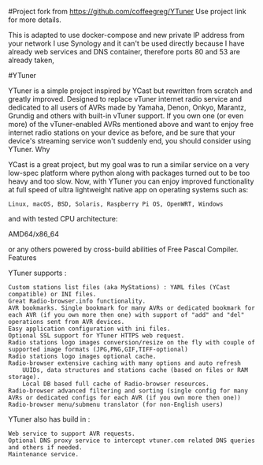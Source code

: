 #Project fork from https://github.com/coffeegreg/YTuner 
Use project link for more details.

This is adapted to use docker-compose and new private IP address from your network
I use Synology and it can't be used directly because I have already web services and DNS container, therefore ports 80 and 53 are already taken,


#YTuner

YTuner is a simple project inspired by YCast but rewritten from scratch and greatly improved. Designed to replace vTuner internet radio service and dedicated to all users of AVRs made by Yamaha, Denon, Onkyo, Marantz, Grundig and others with built-in vTuner support. If you own one (or even more) of the vTuner-enabled AVRs mentioned above and want to enjoy free internet radio stations on your device as before, and be sure that your device's streaming service won't suddenly end, you should consider using YTuner.
Why

YCast is a great project, but my goal was to run a similar service on a very low-spec platform where python along with packages turned out to be too heavy and too slow. Now, with YTuner you can enjoy improved functionality at full speed of ultra lightweight native app on operating systems such as:

    Linux, macOS, BSD, Solaris, Raspberry Pi OS, OpenWRT, Windows

and with tested CPU architecture:

  AMD64/x86_64

or any others powered by cross-build abilities of Free Pascal Compiler.
Features

YTuner supports :

    Custom stations list files (aka MyStations) : YAML files (YCast compatible) or INI files.
    Great Radio-browser.info functionality.
    AVR bookmarks. Single bookmark for many AVRs or dedicated bookmark for each AVR (if you own more then one) with support of "add" and "del" operations sent from AVR devices.
    Easy application configuration with ini files.
    Optional SSL support for YTuner HTTPS web request.
    Radio stations logo images conversion/resize on the fly with couple of supported image formats (JPG,PNG,GIF,TIFF-optional)
    Radio stations logo images optional cache.
    Radio-browser extensive caching with many options and auto refresh
        UUIDs, data structures and stations cache (based on files or RAM storage).
        Local DB based full cache of Radio-browser resources.
    Radio-browser advanced filtering and sorting (single config for many AVRs or dedicated configs for each AVR (if you own more then one))
    Radio-browser menu/submenu translator (for non-English users)

YTuner also has build in :

    Web service to support AVR requests.
    Optional DNS proxy service to intercept vtuner.com related DNS queries and others if needed.
    Maintenance service.
